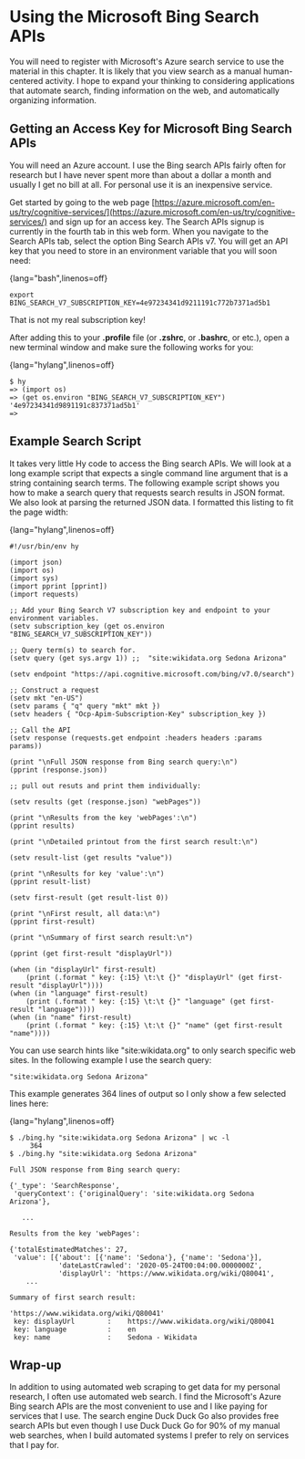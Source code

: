 # Using the Microsoft Bing Search APIs

You will need to register with Microsoft's Azure search service to use the material in this chapter. It is likely that you view search as a manual human-centered activity. I hope to expand your thinking to considering applications that automate search, finding information on the web, and automatically organizing information.

## Getting an Access Key for Microsoft Bing Search APIs

You will need an Azure account. I use the Bing search APIs fairly often for research but I have never spent more than about a dollar a month and usually I get no bill at all. For personal use it is an inexpensive service.

Get started by going to the web page [https://azure.microsoft.com/en-us/try/cognitive-services/](https://azure.microsoft.com/en-us/try/cognitive-services/) and sign up for an access key. The Search APIs signup is currently in the fourth tab in this web form. When you navigate to the Search APIs tab, select the option Bing Search APIs v7. You will get an API key that you need to store in an environment variable that you will soon need:

{lang="bash",linenos=off}
~~~~~~~~
export BING_SEARCH_V7_SUBSCRIPTION_KEY=4e97234341d9211191c772b7371ad5b1
~~~~~~~~

That is not my real subscription key!

After adding this to your **.profile** file (or **.zshrc**, or **.bashrc**, or etc.), open a new terminal window and make sure the following works for you:

{lang="hylang",linenos=off}
~~~~~~~~
$ hy
=> (import os)
=> (get os.environ "BING_SEARCH_V7_SUBSCRIPTION_KEY")
'4e97234341d9891191c837371ad5b1'
=> 
~~~~~~~~


## Example Search Script

It takes very little Hy code to access the Bing search APIs. We will look at a long example script that expects a single command line argument that is a string containing search terms. The following example script shows you how to make a search query that requests search results in JSON format. We also look at parsing the returned JSON data. I formatted this listing to fit the page width:

{lang="hylang",linenos=off}
~~~~~~~~
#!/usr/bin/env hy

(import json)
(import os)
(import sys)
(import pprint [pprint])
(import requests)

;; Add your Bing Search V7 subscription key and endpoint to your environment variables.
(setv subscription_key (get os.environ "BING_SEARCH_V7_SUBSCRIPTION_KEY"))

;; Query term(s) to search for. 
(setv query (get sys.argv 1)) ;;  "site:wikidata.org Sedona Arizona"

(setv endpoint "https://api.cognitive.microsoft.com/bing/v7.0/search")

;; Construct a request
(setv mkt "en-US")
(setv params { "q" query "mkt" mkt })
(setv headers { "Ocp-Apim-Subscription-Key" subscription_key })

;; Call the API
(setv response (requests.get endpoint :headers headers :params params))

(print "\nFull JSON response from Bing search query:\n")
(pprint (response.json))

;; pull out resuts and print them individually:

(setv results (get (response.json) "webPages"))

(print "\nResults from the key 'webPages':\n")
(pprint results)

(print "\nDetailed printout from the first search result:\n")

(setv result-list (get results "value"))

(print "\nResults for key 'value':\n")
(pprint result-list)

(setv first-result (get result-list 0))

(print "\nFirst result, all data:\n")
(pprint first-result)

(print "\nSummary of first search result:\n")

(pprint (get first-result "displayUrl"))

(when (in "displayUrl" first-result)
    (print (.format " key: {:15} \t:\t {}" "displayUrl" (get first-result "displayUrl"))))
(when (in "language" first-result)
    (print (.format " key: {:15} \t:\t {}" "language" (get first-result "language"))))
(when (in "name" first-result)
    (print (.format " key: {:15} \t:\t {}" "name" (get first-result "name"))))
~~~~~~~~

You can use search hints like "site:wikidata.org" to only search specific web sites. In the following example I use the search query:

    "site:wikidata.org Sedona Arizona"
  
This example generates 364 lines of output so I only show a few selected lines here:

{lang="hylang",linenos=off}
~~~~~~~~
$ ./bing.hy "site:wikidata.org Sedona Arizona" | wc -l
     364
$ ./bing.hy "site:wikidata.org Sedona Arizona"

Full JSON response from Bing search query:

{'_type': 'SearchResponse',
 'queryContext': {'originalQuery': 'site:wikidata.org Sedona Arizona'},
 
   ...

Results from the key 'webPages':

{'totalEstimatedMatches': 27,
 'value': [{'about': [{'name': 'Sedona'}, {'name': 'Sedona'}],
            'dateLastCrawled': '2020-05-24T00:04:00.0000000Z',
            'displayUrl': 'https://www.wikidata.org/wiki/Q80041',
    ...

Summary of first search result:

'https://www.wikidata.org/wiki/Q80041'
 key: displayUrl      	:	 https://www.wikidata.org/wiki/Q80041
 key: language        	:	 en
 key: name            	:	 Sedona - Wikidata
~~~~~~~~

## Wrap-up

In addition to using automated web scraping to get data for my personal research, I often use automated web search. I find the Microsoft's Azure Bing search APIs are the most convenient to use and I like paying for services that I use. The search engine Duck Duck Go also provides free search APIs but even though I use Duck Duck Go for 90% of my manual web searches, when I build automated systems I prefer to rely on services that I pay for.